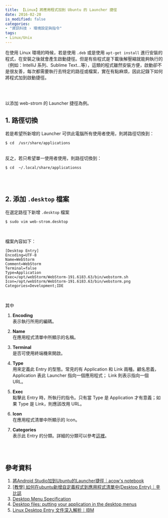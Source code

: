 ```yaml
---
title: 【Linux】將應用程式加到 Ubuntu 的 Launcher 捷徑
date: 2016-02-20
is_modified: false
categories:
- "資訊科技 › 環境設定與指令"
tags:
- Linux/Unix 
--- 
```


在使用 Linux 環境的時候，若是使用 `.deb` 或是使用 `apt-get install` 進行安裝的程式，在安裝之後就會產生啟動捷徑。但是有些程式是下載後解壓縮就能夠執行的（例如：IntelliJ 系列、Sublime Text...等），這類的程式雖然安裝方便，啟動卻不是很友善，每次都需要執行去特定的路徑或檔案，實在有點麻煩，因此記錄下如何將程式加到啟動捷徑。

<!--more-->
<br><br>  

以添加 web-strom 的 Launcher 捷徑為例。


## 1. 路徑切換

若是希望所新增的 Launcher 可供此電腦所有使用者使用，則將路徑切換到：
```shell
$ cd  /usr/share/applications
```

<br> 反之，若只希望單一使用者使用，則路徑切換到：
```shell
$ cd  ~/.local/share/applicationss
```
<br><br>

## 2. 添加 `.desktop` 檔案

在選定路徑下新增 `.desktop` 檔案
```shell
$ sudo vim web-strom.desktop
```
<br>

檔案內容如下：
```
[Desktop Entry]
Encoding=UTF-8
Name=WebStorm
Comment=WebStorm
Terminal=false
Type=Application
Exec=/opt/webStorm/WebStorm-191.6183.63/bin/webstorm.sh
Icon=/opt/webStorm/WebStorm-191.6183.63/bin/webstorm.png
Categories=Development;IDE
```
<br>

其中

1. **Encoding**  
    表示執行所用的編碼。
    
2. **Name**  
    在應用程式清單中所顯示的名稱。
    
3. **Terminal**  
    是否可使用終端機來開啟。
    
4. **Type**  
    用來定義此 Entry 的型態。常見的有 Application 和 Link 兩種。顧名思義， Application 表此 Launcher 指向一個應用程式； Link 則表示指向一個 URL。   

5. **Exec**  
    點擊此 Entry 時，所執行的指令。只有當 Type 是 Application 才有意義；如果 Type 是 Link，則應該改用 URL。
    
4. **Icon**  
    在應用程式清單中所顯示的 Icon。

5. **Categories**  
    表示此 Entry 的分類。詳細的分類可以參考[這裡](https://specifications.freedesktop.org/menu-spec/menu-spec-1.0.html#category-registry)。



<br><br> 

## 參考資料 
1. [將Android Studio加到Ubuntu的Launcher捷徑｜acow's notebook](http://acow.github.io/blog/2013/06/27/jiang-android-studiojia-dao-launcher-jie-jing/)
2. [[教學] 如何在ubuntu新增自定義程式到應用程式清單中(Desktop Entry)｜辛比誌](https://xenby.com/b/167-%E6%95%99%E5%AD%B8-%E5%A6%82%E4%BD%95%E5%9C%A8ubuntu%E6%96%B0%E5%A2%9E%E8%87%AA%E5%AE%9A%E7%BE%A9%E7%A8%8B%E5%BC%8F%E5%88%B0%E6%87%89%E7%94%A8%E7%A8%8B%E5%BC%8F%E6%B8%85%E5%96%AE%E4%B8%ADdesktop-en)
3. [Desktop Menu Specification](https://specifications.freedesktop.org/menu-spec/menu-spec-1.0.html#category-registry)
4. [Desktop files: putting your application in the desktop menus](https://developer.gnome.org/integration-guide/stable/desktop-files.html.en)
5. [Linux Desktop Entry 文件深入解析｜IBM](https://www.ibm.com/developerworks/cn/linux/l-cn-dtef/index.html)


